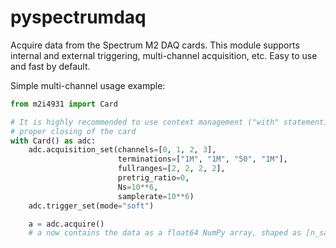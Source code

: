 # pyspectrumdaq
Acquire data from the Spectrum M2 DAQ cards. This module supports internal and external triggering, multi-channel acquisition, etc. Easy to use and fast by default.

Simple multi-channel usage example:

```python
from m2i4931 import Card

# It is highly recommended to use context management ("with" statement) to make sure
# proper closing of the card
with Card() as adc:
    adc.acquisition_set(channels=[0, 1, 2, 3], 
                        terminations=["1M", "1M", "50", "1M"], 
                        fullranges=[2, 2, 2, 2],
                        pretrig_ratio=0, 
                        Ns=10**6,
                        samplerate=10**6)             
    adc.trigger_set(mode="soft")

    a = adc.acquire()
    # a now contains the data as a float64 NumPy array, shaped as [n_samples, n_channels]
```
